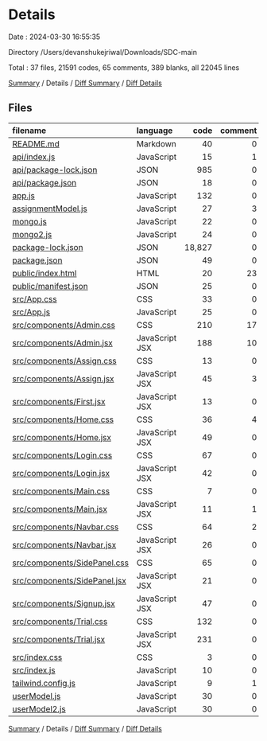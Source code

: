 # Details

Date : 2024-03-30 16:55:35

Directory /Users/devanshukejriwal/Downloads/SDC-main

Total : 37 files,  21591 codes, 65 comments, 389 blanks, all 22045 lines

[Summary](results.md) / Details / [Diff Summary](diff.md) / [Diff Details](diff-details.md)

## Files
| filename | language | code | comment | blank | total |
| :--- | :--- | ---: | ---: | ---: | ---: |
| [README.md](/server/README.md) | Markdown | 40 | 0 | 33 | 73 |
| [api/index.js](/api/index.js) | JavaScript | 15 | 1 | 6 | 22 |
| [api/package-lock.json](/api/package-lock.json) | JSON | 985 | 0 | 1 | 986 |
| [api/package.json](/api/package.json) | JSON | 18 | 0 | 1 | 19 |
| [app.js](/server/app.js) | JavaScript | 132 | 0 | 53 | 185 |
| [assignmentModel.js](/server/assignmentModel.js) | JavaScript | 27 | 3 | 4 | 34 |
| [mongo.js](/server/mongo.js) | JavaScript | 22 | 0 | 7 | 29 |
| [mongo2.js](/server/mongo2.js) | JavaScript | 24 | 0 | 4 | 28 |
| [package-lock.json](/server/package-lock.json) | JSON | 18,827 | 0 | 1 | 18,828 |
| [package.json](/server/package.json) | JSON | 49 | 0 | 1 | 50 |
| [public/index.html](/client/index.html) | HTML | 20 | 23 | 1 | 44 |
| [public/manifest.json](/client/public/manifest.json) | JSON | 25 | 0 | 1 | 26 |
| [src/App.css](/src/App.css) | CSS | 33 | 0 | 6 | 39 |
| [src/App.js](/src/App.js) | JavaScript | 25 | 0 | 8 | 33 |
| [src/components/Admin.css](/src/components/Admin.css) | CSS | 210 | 17 | 50 | 277 |
| [src/components/Admin.jsx](/src/components/Admin.jsx) | JavaScript JSX | 188 | 10 | 18 | 216 |
| [src/components/Assign.css](/src/components/Assign.css) | CSS | 13 | 0 | 2 | 15 |
| [src/components/Assign.jsx](/src/components/Assign.jsx) | JavaScript JSX | 45 | 3 | 7 | 55 |
| [src/components/First.jsx](/src/components/First.jsx) | JavaScript JSX | 13 | 0 | 8 | 21 |
| [src/components/Home.css](/src/components/Home.css) | CSS | 36 | 4 | 7 | 47 |
| [src/components/Home.jsx](/src/components/Home.jsx) | JavaScript JSX | 49 | 0 | 7 | 56 |
| [src/components/Login.css](/src/components/Login.css) | CSS | 67 | 0 | 13 | 80 |
| [src/components/Login.jsx](/src/components/Login.jsx) | JavaScript JSX | 42 | 0 | 7 | 49 |
| [src/components/Main.css](/src/components/Main.css) | CSS | 7 | 0 | 5 | 12 |
| [src/components/Main.jsx](/src/components/Main.jsx) | JavaScript JSX | 11 | 1 | 9 | 21 |
| [src/components/Navbar.css](/src/components/Navbar.css) | CSS | 64 | 2 | 11 | 77 |
| [src/components/Navbar.jsx](/src/components/Navbar.jsx) | JavaScript JSX | 26 | 0 | 5 | 31 |
| [src/components/SidePanel.css](/src/components/SidePanel.css) | CSS | 65 | 0 | 13 | 78 |
| [src/components/SidePanel.jsx](/src/components/SidePanel.jsx) | JavaScript JSX | 21 | 0 | 8 | 29 |
| [src/components/Signup.jsx](/src/components/Signup.jsx) | JavaScript JSX | 47 | 0 | 20 | 67 |
| [src/components/Trial.css](/src/components/Trial.css) | CSS | 132 | 0 | 34 | 166 |
| [src/components/Trial.jsx](/src/components/Trial.jsx) | JavaScript JSX | 231 | 0 | 21 | 252 |
| [src/index.css](/src/index.css) | CSS | 3 | 0 | 0 | 3 |
| [src/index.js](/src/index.js) | JavaScript | 10 | 0 | 5 | 15 |
| [tailwind.config.js](/client/tailwind.config.js) | JavaScript | 9 | 1 | 2 | 12 |
| [userModel.js](/server/userModel.js) | JavaScript | 30 | 0 | 5 | 35 |
| [userModel2.js](/server/userModel2.js) | JavaScript | 30 | 0 | 5 | 35 |

[Summary](results.md) / Details / [Diff Summary](diff.md) / [Diff Details](diff-details.md)